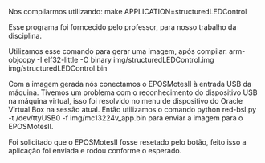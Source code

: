 


Nos compilarmos utilizando:
make APPLICATION=structuredLEDControl

Esse programa foi forncecido pelo professor, para nosso trabalho da disciplina.

Utilizamos esse comando para gerar uma imagem, após compilar.
arm-objcopy -I elf32-little -O binary img/structuredLEDControl.img img/structuredLEDControl.bin

Com a imagem gerada nós conectamos o EPOSMotesII à entrada USB da máquina.
Tivemos um problema com o reconhecimento do dispositivo USB na máquina virtual, isso foi resolvido no menu de dispositivo do Oracle Virtual Box na sessão atual.
Então utilizamos o comando 
python red-bsl.py -t /dev/ttyUSB0 -f img/mc13224v_app.bin
para enviar a imagem para o EPOSMotesII.

Foi solicitado que o EPOSMotesII fosse resetado pelo botão, feito isso a aplicação foi enviada e rodou conforme o esperado.

